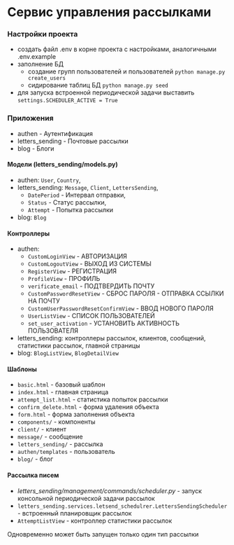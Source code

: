 #  Сервис управления рассылками

### Настройки проекта
+ cоздать файл .env в корне проекта с настройками, аналогичными .env.example
+ заполнение БД
  * создание групп пользователей и пользователей ```python manage.py create_users```
  * сидирование таблиц БД ```python manage.py seed```
+ для запуска встроенной периодической задачи выставить ``settings.SCHEDULER_ACTIVE = True``

### Приложения
+ authen - Аутентификация
+ letters_sending - Почтовые рассылки
+ blog - Блоги

#### Модели (letters_sending/models.py)
* authen: ``User``, ``Country``, 
* letters_sending: ``Message``, ``Client``, ``LettersSending``,
  + ``DatePeriod`` - Интервал отправки,
  + ``Status`` - Статус рассылки,
  + ``Attempt`` - Попытка рассылки
* blog: ``Blog``
  
#### Контроллеры
* authen: 
  + ``CustomLoginView`` - АВТОРИЗАЦИЯ
  + ``CustomLogoutView`` - ВЫХОД ИЗ СИСТЕМЫ
  + ``RegisterView`` - РЕГИСТРАЦИЯ
  + ``ProfileView`` - ПРОФИЛЬ
  + ``verificate_email`` - ПОДТВЕРДИТЬ ПОЧТУ
  + ``CustomPasswordResetView`` - СБРОС ПАРОЛЯ - ОТПРАВКА ССЫЛКИ НА ПОЧТУ
  + ``CustomUserPasswordResetConfirmView`` - ВВОД НОВОГО ПАРОЛЯ
  + ``UserListView`` - СПИСОК ПОЛЬЗОВАТЕЛЕЙ
  + ``set_user_activation`` - УСТАНОВИТЬ АКТИВНОСТЬ ПОЛЬЗОВАТЕЛЯ
* letters_sending: контроллеры рассылок, клиентов, сообщений, статистики рассылок, главной страницы
* blog: ``BlogListView``, ``BlogDetailView``
 
#### Шаблоны
+ ``basic.html`` - базовый шаблон
+ ``index.html`` - главная страница
+ ``attempt_list.html`` - статистика попыток рассылки
+ ``confirm_delete.html`` - форма удаления объекта
+ ``form.html`` - форма заполнения объекта
+ ``components/`` - компоненты
+ ``client/`` - клиент
+ ``message/`` - сообщение
+ ``letters_sending/`` - рассылка
+ ``authen/templates`` - пользователь
+ ``blog/`` - блог 

#### Рассылка писем

+ *letters_sending/management/commands/scheduler.py* - запуск консольной периодической задачи рассылок
+ ``letters_sending.services.letsend_schedulrer.LettersSendingScheduler`` - встроенный планировщик рассылок
+ ``AttemptListView`` - контроллер статистики рассылок

Одновременно может быть запущен только один тип рассылки





